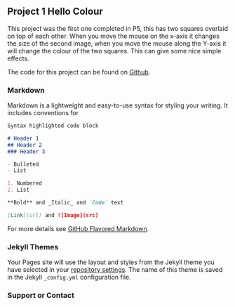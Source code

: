 ## Project 1 Hello Colour
This project was the first one completed in P5, this has two squares overlaid on top of each other. When you move the mouse on the x-axis it changes the size of the second image, when you move the mouse along the Y-axis it will change the colour of the two squares. This can give some nice simple effects. 

The code for this project can be found on [Github](https://github.com/kinsella272727/creativeCoding/tree/master/P.1%20Color/Exercise.01-Hello%20Color).

### Markdown

Markdown is a lightweight and easy-to-use syntax for styling your writing. It includes conventions for

```markdown
Syntax highlighted code block

# Header 1
## Header 2
### Header 3

- Bulleted
- List

1. Numbered
2. List

**Bold** and _Italic_ and `Code` text

[Link](url) and ![Image](src)
```

For more details see [GitHub Flavored Markdown](https://guides.github.com/features/mastering-markdown/).

### Jekyll Themes

Your Pages site will use the layout and styles from the Jekyll theme you have selected in your [repository settings](https://github.com/kinsella272727/kinsella272727.github.io/settings). The name of this theme is saved in the Jekyll `_config.yml` configuration file.

### Support or Contact



